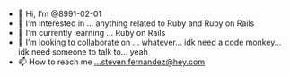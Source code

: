 - 👋 Hi, I’m @8991-02-01
- 👀 I’m interested in ... anything related to Ruby and Ruby on Rails
- 🌱 I’m currently learning ... Ruby on Rails 
- 💞️ I’m looking to collaborate on ... whatever... idk need a code monkey... idk need someone to talk to... yeah
- 📫 How to reach me ...steven.fernandez@hey.com

<!---
8991-02-01/8991-02-01 is a ✨ special ✨ repository because its `README.md` (this file) appears on your GitHub profile.
You can click the Preview link to take a look at your changes.
--->
